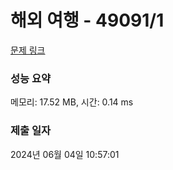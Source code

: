 # 해외 여행 - 49091/1 

[문제 링크](https://level.goorm.io/exam/49091/%ED%95%B4%EC%99%B8-%EC%97%AC%ED%96%89/quiz/1) 

### 성능 요약

메모리: 17.52 MB, 시간: 0.14 ms

### 제출 일자

2024년 06월 04일 10:57:01

